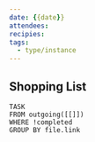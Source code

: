 ```yaml
---
date: {{date}}
attendees: 
recipies: 
tags:
  - type/instance
---
```


## Shopping List
```dataview
TASK
FROM outgoing([[]])
WHERE !completed
GROUP BY file.link
```

